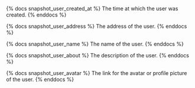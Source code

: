 {% docs snapshot_user_created_at %}
The time at which the user was created.
{% enddocs %}

{% docs snapshot_user_address %}
The address of the user.
{% enddocs %}

{% docs snapshot_user_name %}
The name of the user.
{% enddocs %}

{% docs snapshot_user_about %}
The description of the user.
{% enddocs %}

{% docs snapshot_user_avatar %}
The link for the avatar or profile picture of the user.
{% enddocs %}